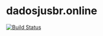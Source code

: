 # dadosjusbr.online

[![Build Status](https://travis-ci.org/dadosjusbr/remuneracao-magistrados.svg?branch=master)](https://travis-ci.org/dadosjusbr/remuneracao-magistrados)